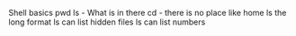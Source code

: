 Shell basics pwd
ls - What is in there
cd - there is no place like home
ls the long format
ls can list hidden files
ls can list numbers
